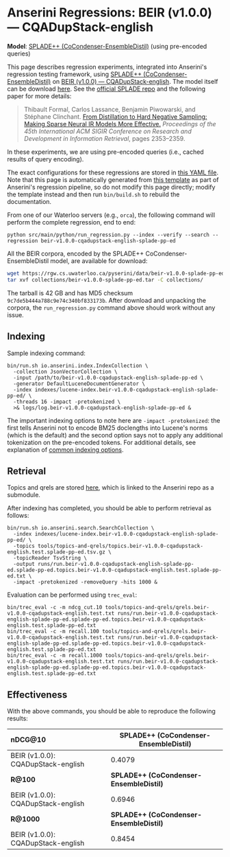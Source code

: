 # Anserini Regressions: BEIR (v1.0.0) &mdash; CQADupStack-english

**Model**: [SPLADE++ (CoCondenser-EnsembleDistil)](https://arxiv.org/abs/2205.04733) (using pre-encoded queries)

This page describes regression experiments, integrated into Anserini's regression testing framework, using [SPLADE++ (CoCondenser-EnsembleDistil)](https://arxiv.org/abs/2205.04733) on [BEIR (v1.0.0) &mdash; CQADupStack-english](http://beir.ai/).
The model itself can be download [here](https://huggingface.co/naver/splade-cocondenser-ensembledistil).
See the [official SPLADE repo](https://github.com/naver/splade) and the following paper for more details:

> Thibault Formal, Carlos Lassance, Benjamin Piwowarski, and Stéphane Clinchant. [From Distillation to Hard Negative Sampling: Making Sparse Neural IR Models More Effective.](https://dl.acm.org/doi/10.1145/3477495.3531857) _Proceedings of the 45th International ACM SIGIR Conference on Research and Development in Information Retrieval_, pages 2353–2359.

In these experiments, we are using pre-encoded queries (i.e., cached results of query encoding).

The exact configurations for these regressions are stored in [this YAML file](../../src/main/resources/regression/beir-v1.0.0-cqadupstack-english-splade-pp-ed.yaml).
Note that this page is automatically generated from [this template](../../src/main/resources/docgen/templates/beir-v1.0.0-cqadupstack-english-splade-pp-ed.template) as part of Anserini's regression pipeline, so do not modify this page directly; modify the template instead and then run `bin/build.sh` to rebuild the documentation.

From one of our Waterloo servers (e.g., `orca`), the following command will perform the complete regression, end to end:

```
python src/main/python/run_regression.py --index --verify --search --regression beir-v1.0.0-cqadupstack-english-splade-pp-ed
```

All the BEIR corpora, encoded by the SPLADE++ CoCondenser-EnsembleDistil model, are available for download:

```bash
wget https://rgw.cs.uwaterloo.ca/pyserini/data/beir-v1.0.0-splade-pp-ed.tar -P collections/
tar xvf collections/beir-v1.0.0-splade-pp-ed.tar -C collections/
```

The tarball is 42 GB and has MD5 checksum `9c7de5b444a788c9e74c340bf833173b`.
After download and unpacking the corpora, the `run_regression.py` command above should work without any issue.

## Indexing

Sample indexing command:

```
bin/run.sh io.anserini.index.IndexCollection \
  -collection JsonVectorCollection \
  -input /path/to/beir-v1.0.0-cqadupstack-english-splade-pp-ed \
  -generator DefaultLuceneDocumentGenerator \
  -index indexes/lucene-index.beir-v1.0.0-cqadupstack-english-splade-pp-ed/ \
  -threads 16 -impact -pretokenized \
  >& logs/log.beir-v1.0.0-cqadupstack-english-splade-pp-ed &
```

The important indexing options to note here are `-impact -pretokenized`: the first tells Anserini not to encode BM25 doclengths into Lucene's norms (which is the default) and the second option says not to apply any additional tokenization on the pre-encoded tokens.
For additional details, see explanation of [common indexing options](../../docs/common-indexing-options.md).

## Retrieval

Topics and qrels are stored [here](https://github.com/castorini/anserini-tools/tree/master/topics-and-qrels), which is linked to the Anserini repo as a submodule.

After indexing has completed, you should be able to perform retrieval as follows:

```
bin/run.sh io.anserini.search.SearchCollection \
  -index indexes/lucene-index.beir-v1.0.0-cqadupstack-english-splade-pp-ed/ \
  -topics tools/topics-and-qrels/topics.beir-v1.0.0-cqadupstack-english.test.splade-pp-ed.tsv.gz \
  -topicReader TsvString \
  -output runs/run.beir-v1.0.0-cqadupstack-english-splade-pp-ed.splade-pp-ed.topics.beir-v1.0.0-cqadupstack-english.test.splade-pp-ed.txt \
  -impact -pretokenized -removeQuery -hits 1000 &
```

Evaluation can be performed using `trec_eval`:

```
bin/trec_eval -c -m ndcg_cut.10 tools/topics-and-qrels/qrels.beir-v1.0.0-cqadupstack-english.test.txt runs/run.beir-v1.0.0-cqadupstack-english-splade-pp-ed.splade-pp-ed.topics.beir-v1.0.0-cqadupstack-english.test.splade-pp-ed.txt
bin/trec_eval -c -m recall.100 tools/topics-and-qrels/qrels.beir-v1.0.0-cqadupstack-english.test.txt runs/run.beir-v1.0.0-cqadupstack-english-splade-pp-ed.splade-pp-ed.topics.beir-v1.0.0-cqadupstack-english.test.splade-pp-ed.txt
bin/trec_eval -c -m recall.1000 tools/topics-and-qrels/qrels.beir-v1.0.0-cqadupstack-english.test.txt runs/run.beir-v1.0.0-cqadupstack-english-splade-pp-ed.splade-pp-ed.topics.beir-v1.0.0-cqadupstack-english.test.splade-pp-ed.txt
```

## Effectiveness

With the above commands, you should be able to reproduce the following results:

| **nDCG@10**                                                                                                  | **SPLADE++ (CoCondenser-EnsembleDistil)**|
|:-------------------------------------------------------------------------------------------------------------|-----------|
| BEIR (v1.0.0): CQADupStack-english                                                                           | 0.4079    |
| **R@100**                                                                                                    | **SPLADE++ (CoCondenser-EnsembleDistil)**|
| BEIR (v1.0.0): CQADupStack-english                                                                           | 0.6946    |
| **R@1000**                                                                                                   | **SPLADE++ (CoCondenser-EnsembleDistil)**|
| BEIR (v1.0.0): CQADupStack-english                                                                           | 0.8454    |

